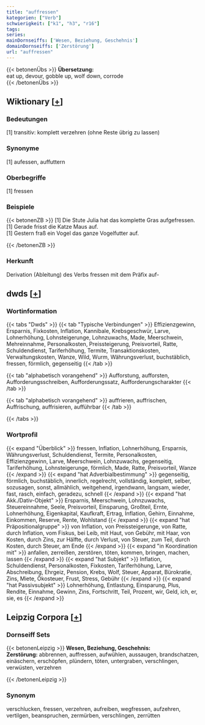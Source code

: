 ```yaml
---
title: "auffressen"
kategorien: ["Verb"]
schwierigkeit: ["k1", "h3", "r16"]
tags:
series:
mainDornseiffs: ['Wesen, Beziehung, Geschehnis']
domainDornseiffs: ['Zerstörung']
url: "auffressen"
---
```


{{< betonenÜbs >}}
**Übersetzung:**  
eat up, devour, gobble up, wolf down, corrode  
{{< /betonenÜbs >}}

## Wiktionary [[+](https://de.wiktionary.org/wiki/auffressen)]

### Bedeutungen
[1] transitiv: komplett verzehren (ohne Reste übrig zu lassen)  

### Synonyme
[1] aufessen, auffuttern  

### Oberbegriffe
[1] fressen  

### Beispiele
{{< betonenZB >}}
[1] Die Stute Julia hat das komplette Gras aufgefressen.  
[1] Gerade frisst die Katze Maus auf.  
[1] Gestern fraß ein Vogel das ganze Vogelfutter auf.  

{{< /betonenZB >}}
### Herkunft
Derivation (Ableitung) des Verbs fressen mit dem Präfix auf-  



## dwds [[+](https://www.dwds.de/wb/auffressen)]

### Wortinformation
{{< tabs "Dwds" >}}
{{< tab "Typische Verbindungen" >}}
Effizienzgewinn, Ersparnis, Fixkosten, Inflation, Kannibale, Krebsgeschwür, Larve, Lohnerhöhung, Lohnsteigerunge, Lohnzuwachs, Made, Meerschwein, Mehreinnahme, Personalkosten, Preissteigerung, Preisvorteil, Ratte, Schuldendienst, Tariferhöhung, Termite, Transaktionskosten, Verwaltungskosten, Wanze, Wild, Wurm, Währungsverlust, buchstäblich, fressen, förmlich, gegenseitig
{{< /tab >}}

{{< tab "alphabetisch vorangehend" >}}
Aufforstung, aufforsten, Aufforderungsschreiben, Aufforderungssatz, Aufforderungscharakter
{{< /tab >}}

{{< tab "alphabetisch vorangehend" >}}
auffrieren, auffrischen, Auffrischung, auffrisieren, aufführbar
{{< /tab >}}

{{< /tabs >}}

### Wortprofil
{{< expand "Überblick" >}} fressen, Inflation, Lohnerhöhung, Ersparnis, Währungsverlust, Schuldendienst, Termite, Personalkosten, Effizienzgewinn, Larve, Meerschwein, Lohnzuwachs, gegenseitig, Tariferhöhung, Lohnsteigerunge, förmlich, Made, Ratte, Preisvorteil, Wanze {{< /expand >}}
{{< expand "hat Adverbialbestimmung" >}} gegenseitig, förmlich, buchstäblich, innerlich, regelrecht, vollständig, komplett, selber, sozusagen, sonst, allmählich, weitgehend, irgendwann, langsam, wieder, fast, rasch, einfach, geradezu, schnell {{< /expand >}}
{{< expand "hat Akk./Dativ-Objekt" >}} Ersparnis, Meerschwein, Lohnzuwachs, Steuereinnahme, Seele, Preisvorteil, Einsparung, Großteil, Ernte, Lohnerhöhung, Eigenkapital, Kaufkraft, Ertrag, Inflation, Gehirn, Einnahme, Einkommen, Reserve, Rente, Wohlstand {{< /expand >}}
{{< expand "hat Präpositionalgruppe" >}} von Inflation, von Preissteigerunge, von Ratte, durch Inflation, vom Fiskus, bei Leib, mit Haut, von Gebühr, mit Haar, von Kosten, durch Zins, zur Hälfte, durch Verlust, von Steuer, zum Teil, durch Kosten, durch Steuer, am Ende {{< /expand >}}
{{< expand "in Koordination mit" >}} anfallen, zerreißen, zerstören, töten, kommen, bringen, machen, lassen {{< /expand >}}
{{< expand "hat Subjekt" >}} Inflation, Schuldendienst, Personalkosten, Fixkosten, Tariferhöhung, Larve, Abschreibung, Ehrgeiz, Pension, Krebs, Wolf, Steuer, Apparat, Bürokratie, Zins, Miete, Ökosteuer, Frust, Stress, Gebühr {{< /expand >}}
{{< expand "hat Passivsubjekt" >}} Lohnerhöhung, Entlastung, Einsparung, Plus, Rendite, Einnahme, Gewinn, Zins, Fortschritt, Teil, Prozent, wir, Geld, ich, er, sie, es {{< /expand >}}

## Leipzig Corpora [[+](https://corpora.uni-leipzig.de/en/res?word=auffressen&corpusId=deu_newscrawl-public_2018)]

### Dornseiff Sets
{{< betonenLeipzig >}}
**Wesen, Beziehung, Geschehnis:**  
**Zerstörung:** abbrennen, auffressen, aufwühlen, aussaugen, brandschatzen, einäschern, erschöpfen, plündern, töten, untergraben, verschlingen, verwüsten, verzehren  

{{< /betonenLeipzig >}}

### Synonym
verschlucken, fressen, verzehren, aufreiben, wegfressen, aufzehren, vertilgen, beanspruchen, zermürben, verschlingen, zerrütten

